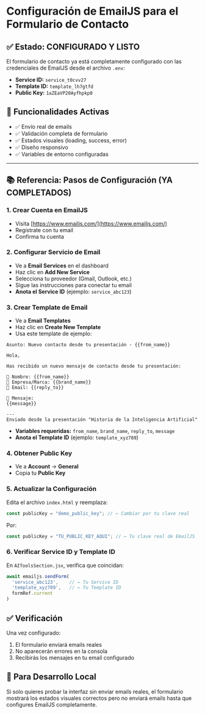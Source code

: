 # Configuración de EmailJS para el Formulario de Contacto

## ✅ Estado: CONFIGURADO Y LISTO

El formulario de contacto ya está completamente configurado con las credenciales de EmailJS desde el archivo `.env`:

- **Service ID:** `service_t0cvv27`
- **Template ID:** `template_lh7gtfd`
- **Public Key:** `1aZEaVP20Ayfhpkp0`

## 🎯 Funcionalidades Activas

- ✅ Envío real de emails
- ✅ Validación completa de formulario
- ✅ Estados visuales (loading, success, error)
- ✅ Diseño responsivo
- ✅ Variables de entorno configuradas

---

## 📚 Referencia: Pasos de Configuración (YA COMPLETADOS)

### 1. Crear Cuenta en EmailJS
- Visita [https://www.emailjs.com/](https://www.emailjs.com/)
- Regístrate con tu email
- Confirma tu cuenta

### 2. Configurar Servicio de Email
- Ve a **Email Services** en el dashboard
- Haz clic en **Add New Service**
- Selecciona tu proveedor (Gmail, Outlook, etc.)
- Sigue las instrucciones para conectar tu email
- **Anota el Service ID** (ejemplo: `service_abc123`)

### 3. Crear Template de Email
- Ve a **Email Templates**
- Haz clic en **Create New Template**
- Usa este template de ejemplo:

```
Asunto: Nuevo contacto desde tu presentación - {{from_name}}

Hola,

Has recibido un nuevo mensaje de contacto desde tu presentación:

👤 Nombre: {{from_name}}
🏢 Empresa/Marca: {{brand_name}}
📧 Email: {{reply_to}}

💬 Mensaje:
{{message}}

---
Enviado desde la presentación "Historia de la Inteligencia Artificial"
```

- **Variables requeridas:** `from_name`, `brand_name`, `reply_to`, `message`
- **Anota el Template ID** (ejemplo: `template_xyz789`)

### 4. Obtener Public Key
- Ve a **Account** → **General**
- Copia tu **Public Key**

### 5. Actualizar la Configuración
Edita el archivo `index.html` y reemplaza:

```javascript
const publicKey = "demo_public_key"; // ← Cambiar por tu clave real
```

Por:

```javascript
const publicKey = "TU_PUBLIC_KEY_AQUI"; // ← Tu clave real de EmailJS
```

### 6. Verificar Service ID y Template ID
En `AIToolsSection.jsx`, verifica que coincidan:

```javascript
await emailjs.sendForm(
  'service_abc123',    // ← Tu Service ID
  'template_xyz789',   // ← Tu Template ID
  formRef.current
)
```

## ✅ Verificación

Una vez configurado:
1. El formulario enviará emails reales
2. No aparecerán errores en la consola
3. Recibirás los mensajes en tu email configurado

## 🔧 Para Desarrollo Local

Si solo quieres probar la interfaz sin enviar emails reales, el formulario mostrará los estados visuales correctos pero no enviará emails hasta que configures EmailJS completamente.
